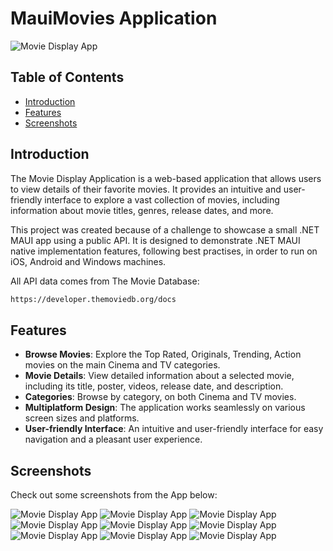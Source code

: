 # MauiMovies Application

![Movie Display App](/Screenshots/mauimovies.png)

## Table of Contents

- [Introduction](#introduction)
- [Features](#features)
- [Screenshots](#screenshots)

## Introduction

The Movie Display Application is a web-based application that allows users to view details of their favorite movies. It provides an intuitive and user-friendly interface to explore a vast collection of movies, including information about movie titles, genres, release dates, and more.

This project was created because of a challenge to showcase a small .NET MAUI app using a public API. It is designed to demonstrate .NET MAUI native implementation features, following best practises, in order to run on iOS, Android and Windows machines. 

All API data comes from The Movie Database:
```bash
https://developer.themoviedb.org/docs
```

## Features

- **Browse Movies**: Explore the Top Rated, Originals, Trending, Action movies on the main Cinema and TV categories.
- **Movie Details**: View detailed information about a selected movie, including its title, poster, videos, release date, and description.
- **Categories**: Browse by category, on both Cinema and TV movies.
- **Multiplatform Design**: The application works seamlessly on various screen sizes and platforms.
- **User-friendly Interface**: An intuitive and user-friendly interface for easy navigation and a pleasant user experience.

## Screenshots

Check out some screenshots from the App below:

![Movie Display App](/Screenshots/home.png)
![Movie Display App](/Screenshots/home2.png)
![Movie Display App](/Screenshots/home3.png)
![Movie Display App](/Screenshots/categories.png)
![Movie Display App](/Screenshots/moviesincategory.png)
![Movie Display App](/Screenshots/moviesincategory2.png)
![Movie Display App](/Screenshots/moviedetails.png)
![Movie Display App](/Screenshots/moviedescription.png)
![Movie Display App](/Screenshots/relatedmovies.png)
